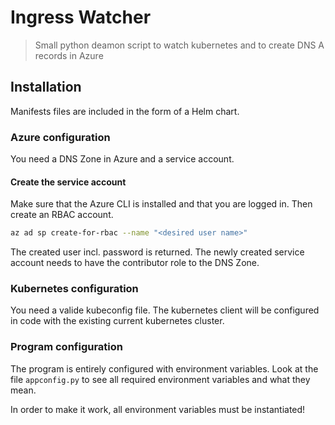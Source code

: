 # Ingress Watcher
> Small python deamon script to watch kubernetes and to create DNS A records in Azure

## Installation
Manifests files are included in the form of a Helm chart.

### Azure configuration
You need a DNS Zone in Azure and a service account.

#### Create the service account
Make sure that the Azure CLI is installed and that you are logged in. Then create an RBAC account.

```bash
az ad sp create-for-rbac --name "<desired user name>"

```

The created user incl. password is returned. The newly created service account needs to have the contributor
role to the DNS Zone.

### Kubernetes configuration
You need a valide kubeconfig file. The kubernetes client will be configured in code with the existing current
kubernetes cluster.

### Program configuration
The program is entirely configured with environment variables. Look at the file `appconfig.py` to see all
required environment variables and what they mean.

In order to make it work, all environment variables must be instantiated!
